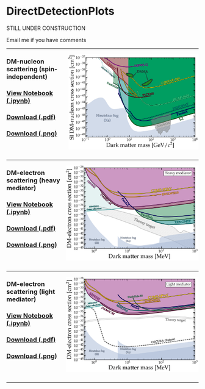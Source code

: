 # DirectDetectionPlots

STILL UNDER CONSTRUCTION

Email me if you have comments


---
[<img align="right" height="250" src="plots/plots_png/Nucleon_SI.png">](https://raw.githubusercontent.com/cajohare/DirectDetectionPlots/refs/heads/main/plots/plots_png/Nucleon_SI.png)
### DM-nucleon scattering (spin-independent)
### [View Notebook (.ipynb)](https://github.com/cajohare/DirectDetectionPlots/blob/master/notebooks/DM-Nucleon.ipynb)
### [Download (.pdf)](https://raw.githubusercontent.com/cajohare/DirectDetectionPlots/refs/heads/main/plots/Nucleon_SI.pdf)
### [Download (.png)](https://raw.githubusercontent.com/cajohare/DirectDetectionPlots/refs/heads/main/plots/plots_png/Nucleon_SI.png)
### &nbsp;
---
[<img align="right" height="250" src="plots/plots_png/Electron_HeavyMediator.png">](https://raw.githubusercontent.com/cajohare/DirectDetectionPlots/refs/heads/main/plots/plots_png/Electron_LightMediator.png)
### DM-electron scattering (heavy mediator)
### [View Notebook (.ipynb)](https://github.com/cajohare/DirectDetectionPlots/blob/master/notebooks/DM-Electron.ipynb)
### [Download (.pdf)](https://raw.githubusercontent.com/cajohare/DirectDetectionPlots/refs/heads/main/plots/Electron_LightMediator.pdf)
### [Download (.png)](https://raw.githubusercontent.com/cajohare/DirectDetectionPlots/refs/heads/main/plots/plots_png/Electron_LightMediator.png)
### &nbsp;
---
[<img align="right" height="250" src="plots/plots_png/Electron_LightMediator.png">](https://raw.githubusercontent.com/cajohare/DirectDetectionPlots/refs/heads/main/plots/plots_png/Electron_HeavyMediator.png)
### DM-electron scattering (light mediator)
### [View Notebook (.ipynb)](https://github.com/cajohare/DirectDetectionPlots/blob/master/notebooks/DM-Electron.ipynb)
### [Download (.pdf)](https://raw.githubusercontent.com/cajohare/DirectDetectionPlots/refs/heads/main/plots/Electron_HeavyMediator.pdf)
### [Download (.png)](https://raw.githubusercontent.com/cajohare/DirectDetectionPlots/refs/heads/main/plots/plots_png/Electron_HeavyMediator.png)
### &nbsp;
---